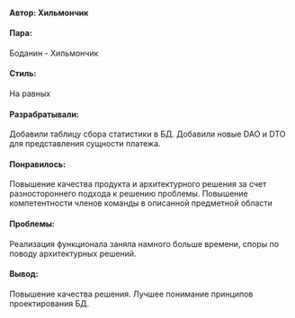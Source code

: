 #### Автор: Хильмончик
#### Пара:
Боданин - Хильмончик
#### Стиль: 
На равных
#### Разрабратывали:
Добавили таблицу сбора статистики в БД. Добавили новые DAO и DTO для представления сущности платежа.
#### Понравилось: 
Повышение качества продукта и архитектурного решения за счет разностороннего подхода к решению проблемы. Повышение компетентности членов команды в описанной предметной области
#### Проблемы:
Реализация функционала заняла намного больше времени, споры по поводу архитектурных решений.
#### Вывод: 
Повышение качества решения. Лучшее понимание принципов проектирования БД.
